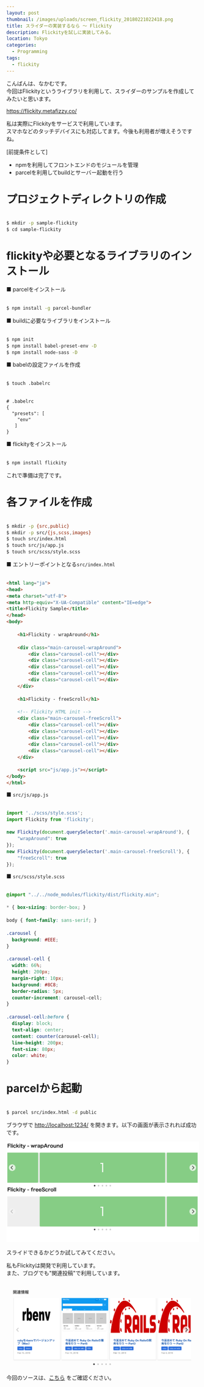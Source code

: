 ```yaml
---
layout: post
thumbnail: /images/uploads/screen_flickity_20180221022418.png
title: スライダーの実装するなら 〜 Flickity
description: Flickityを試しに実装してみる。
location: Tokyo
categories:
  - Programming
tags:
  - flickity
---
```

こんばんは、なかむです。  
今回はFlickityというライブラリを利用して、スライダーのサンプルを作成してみたいと思います。

<https://flickity.metafizzy.co/>

私は実際にFlickityをサービスで利用しています。  
スマホなどのタッチデバイスにも対応してます。今後も利用者が増えそうですね。  

[前提条件として]

* npmを利用してフロントエンドのモジュールを管理
* parcelを利用してbuildとサーバー起動を行う

# プロジェクトディレクトリの作成

```bash

$ mkdir -p sample-flickity
$ cd sample-flickity

```

# flickityや必要となるライブラリのインストール

■ parcelをインストール

```bash

$ npm install -g parcel-bundler

```

■ buildに必要なライブラリをインストール

```bash

$ npm init
$ npm install babel-preset-env -D
$ npm install node-sass -D

```

■ babelの設定ファイルを作成

```bash

$ touch .babelrc

```

```

# .babelrc
{
  "presets": [
    "env"
   ]
}

```

■ flickityをインストール

```bash

$ npm install flickity

```

これで準備は完了です。

# 各ファイルを作成

```bash

$ mkdir -p {src,public}
$ mkdir -p src/{js,scss,images}
$ touch src/index.html
$ touch src/js/app.js
$ touch src/scss/style.scss

```

■ エントリーポイントとなる`src/index.html`

```html

<html lang="ja">
<head>
<meta charset="utf-8">
<meta http-equiv="X-UA-Compatible" content="IE=edge">
<title>Flickity Sample</title>
</head>
<body>

    <h1>Flickity - wrapAround</h1>

    <div class="main-carousel-wrapAround">
        <div class="carousel-cell"></div>
        <div class="carousel-cell"></div>
        <div class="carousel-cell"></div>
        <div class="carousel-cell"></div>
        <div class="carousel-cell"></div>
    </div>

    <h1>Flickity - freeScroll</h1>

    <!-- Flickity HTML init -->
    <div class="main-carousel-freeScroll">
        <div class="carousel-cell"></div>
        <div class="carousel-cell"></div>
        <div class="carousel-cell"></div>
        <div class="carousel-cell"></div>
        <div class="carousel-cell"></div>
    </div>

    <script src="js/app.js"></script>
</body>
</html>

```

■ `src/js/app.js`

```javascript

import '../scss/style.scss';
import Flickity from 'flickity';

new Flickity(document.querySelector('.main-carousel-wrapAround'), {
    "wrapAround": true
});
new Flickity(document.querySelector('.main-carousel-freeScroll'), {
    "freeScroll": true
});

```

■ `src/scss/style.scss`

```scss

@import "../../node_modules/flickity/dist/flickity.min";

* { box-sizing: border-box; }

body { font-family: sans-serif; }

.carousel {
  background: #EEE;
}

.carousel-cell {
  width: 66%;
  height: 200px;
  margin-right: 10px;
  background: #8C8;
  border-radius: 5px;
  counter-increment: carousel-cell;
}

.carousel-cell:before {
  display: block;
  text-align: center;
  content: counter(carousel-cell);
  line-height: 200px;
  font-size: 80px;
  color: white;
}

```

# parcelから起動

```bash

$ parcel src/index.html -d public

```

ブラウザで <http://localhost:1234/> を開きます。以下の画面が表示されれば成功です。

![Flickity Screen](/images/uploads/screen_flickity_20180222110947.png)

スライドできるかどうか試してみてください。

私もFlickityは開発で利用しています。\
また、ブログでも"関連投稿"で利用しています。

![Blog Related Post](/images/uploads/screen_blog_flickity_20180222142901.png)

今回のソースは、[こちら](https://github.com/nakanakamu0828/sample-flickity) をご確認ください。
